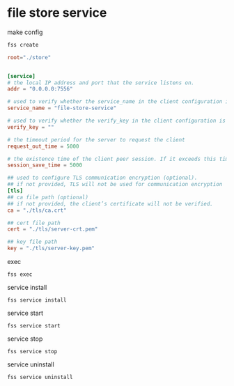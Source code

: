 # file store service

make config
```sh 
fss create
```

```toml
root="./store"


[service]
# the local IP address and port that the service listens on.
addr = "0.0.0.0:7556"

# used to verify whether the service_name in the client configuration is correct
service_name = "file-store-service"

# used to verify whether the verify_key in the client configuration is correct.
verify_key = ""

# the timeout period for the server to request the client
request_out_time = 5000

# the existence time of the client peer session. If it exceeds this time, the client peer will be cleared
session_save_time = 5000

## used to configure TLS communication encryption (optional).
## if not provided, TLS will not be used for communication encryption
[tls]
## ca file path (optional)
## if not provided, the client’s certificate will not be verified.
ca = "./tls/ca.crt"

## cert file path
cert = "./tls/server-crt.pem"

## key file path
key = "./tls/server-key.pem"
```

exec
```shell
fss exec
```

service install 
```shell
fss service install
```

service start
```shell
fss service start
```

service stop
```shell
fss service stop
```

service uninstall
```shell
fss service uninstall
```